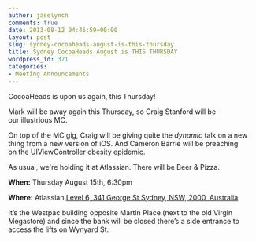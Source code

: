 ```yaml
---
author: jaselynch
comments: true
date: 2013-08-12 04:46:59+00:00
layout: post
slug: sydney-cocoaheads-august-is-this-thursday
title: Sydney CocoaHeads August is THIS THURSDAY
wordpress_id: 371
categories:
- Meeting Announcements
---
```


CocoaHeads is upon us again, this Thursday!

Mark will be away again this Thursday, so Craig Stanford will be our illustrious MC.

On top of the MC gig, Craig will be giving quite the _dynamic_ talk on a new thing from a new version of iOS. And Cameron Barrie will be preaching on the UIViewController obesity epidemic.

As usual, we're holding it at Atlassian. There will be Beer & Pizza.

**When:** Thursday August 15th, 6:30pm

**Where:** Atlassian
[Level 6, 341 George St
](http://goo.gl/Pm0lA)[Sydney, NSW, 2000, Australia](http://goo.gl/Pm0lA)

It’s the Westpac building opposite Martin Place (next to the old Virgin Megastore) and since the bank will be closed there’s a side entrance to access the lifts on Wynyard St.
